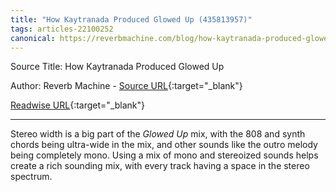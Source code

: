 ```yaml
---
title: "How Kaytranada Produced Glowed Up (435813957)"
tags: articles-22100252
canonical: https://reverbmachine.com/blog/how-kaytranada-produced-glowed-up/
---
```


Source Title: How Kaytranada Produced Glowed Up

Author: Reverb Machine - [Source URL](https://reverbmachine.com/blog/how-kaytranada-produced-glowed-up/){:target="_blank"}

[Readwise URL](https://readwise.io/open/435813957){:target="_blank"}

---

Stereo width is a big part of the *Glowed Up* mix, with the 808 and synth chords being ultra-wide in the mix, and other sounds like the outro melody being completely mono. Using a mix of mono and stereoized sounds helps create a rich sounding mix, with every track having a space in the stereo spectrum.

